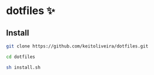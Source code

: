 # dotfiles ✨

## Install

```sh
git clone https://github.com/keitoliveira/dotfiles.git

cd dotfiles

sh install.sh
```